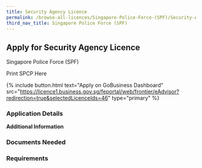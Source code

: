 ```yaml
---
title: Security Agency Licence
permalink: /browse-all-licences/Singapore-Police-Force-(SPF)/Security-Agency-Licence
third_nav_title: Singapore Police Force (SPF)
---
```


## Apply for Security Agency Licence

Singapore Police Force (SPF)

Print SPCP Here


{% include button.html text="Apply on GoBusiness Dashboard" src="https://licence1.business.gov.sg/feportal/web/frontier/eAdvisor?redirection=true&selectedLicenceIds=46" type="primary" %}

### Application Details

**Additional Information**

### Documents Needed

### Requirements

